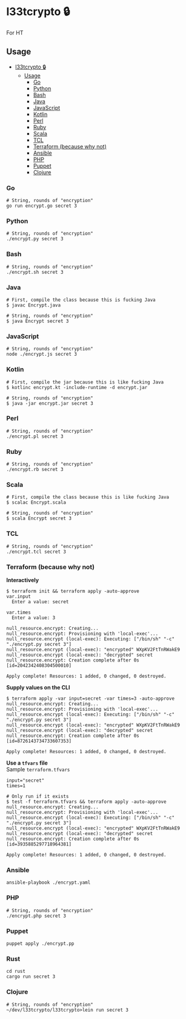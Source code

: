 # l33tcrypto 🔒

For HT

## Usage

- [l33tcrypto 🔒](#l33tcrypto)
  * [Usage](#usage)
    + [Go](#go)
    + [Python](#python)
    + [Bash](#bash)
    + [Java](#java)
    + [JavaScript](#javascript)
    + [Kotlin](#kotlin)
    + [Perl](#perl)
    + [Ruby](#ruby)
    + [Scala](#scala)
    + [TCL](#tcl)
    + [Terraform (because why not)](#terraform-because-why-not)
    + [Ansible](#ansible)
    + [PHP](#php)
    + [Puppet](#puppet)
    + [Clojure](#clojure)

### Go

```shell
# String, rounds of "encryption"
go run encrypt.go secret 3
```

### Python

```shell
# String, rounds of "encryption"
./encrypt.py secret 3
```

### Bash

```shell
# String, rounds of "encryption"
./encrypt.sh secret 3
```

### Java

```shell
# First, compile the class because this is fucking Java
$ javac Encrypt.java

# String, rounds of "encryption"
$ java Encrypt secret 3
```

### JavaScript

```shell
# String, rounds of "encryption"
node ./encrypt.js secret 3
```

### Kotlin

```shell
# First, compile the jar because this is like fucking Java
$ kotlinc encrypt.kt -include-runtime -d encrypt.jar

# String, rounds of "encryption"
$ java -jar encrypt.jar secret 3
```

### Perl

```shell
# String, rounds of "encryption"
./encrypt.pl secret 3
```

### Ruby

```shell
# String, rounds of "encryption"
./encrypt.rb secret 3
```

### Scala

```shell
# First, compile the class because this is like fucking Java
$ scalac Encrypt.scala

# String, rounds of "encryption"
$ scala Encrypt secret 3
```

### TCL

```shell
# String, rounds of "encryption"
./encrypt.tcl secret 3
```

### Terraform (because why not)

**Interactively**
```shell
$ terraform init && terraform apply -auto-approve
var.input
  Enter a value: secret

var.times
  Enter a value: 3

null_resource.encrypt: Creating...
null_resource.encrypt: Provisioning with 'local-exec'...
null_resource.encrypt (local-exec): Executing: ["/bin/sh" "-c" "./encrypt.py secret 3"]
null_resource.encrypt (local-exec): "encrypted" WXpKV2FtTnRWakE9
null_resource.encrypt (local-exec): "decrypted" secret
null_resource.encrypt: Creation complete after 0s [id=2042342408304500010]

Apply complete! Resources: 1 added, 0 changed, 0 destroyed.
```

**Supply values on the CLI**

```shell
$ terraform apply -var input=secret -var times=3 -auto-approve
null_resource.encrypt: Creating...
null_resource.encrypt: Provisioning with 'local-exec'...
null_resource.encrypt (local-exec): Executing: ["/bin/sh" "-c" "./encrypt.py secret 3"]
null_resource.encrypt (local-exec): "encrypted" WXpKV2FtTnRWakE9
null_resource.encrypt (local-exec): "decrypted" secret
null_resource.encrypt: Creation complete after 0s [id=8726143734733607353]

Apply complete! Resources: 1 added, 0 changed, 0 destroyed.
```

**Use a `tfvars` file**<br/>
Sample `terraform.tfvars`
```hcl
input="secret"
times=1
```


```shell
# Only run if it exists
$ test -f terraform.tfvars && terraform apply -auto-approve
null_resource.encrypt: Creating...
null_resource.encrypt: Provisioning with 'local-exec'...
null_resource.encrypt (local-exec): Executing: ["/bin/sh" "-c" "./encrypt.py secret 3"]
null_resource.encrypt (local-exec): "encrypted" WXpKV2FtTnRWakE9
null_resource.encrypt (local-exec): "decrypted" secret
null_resource.encrypt: Creation complete after 0s [id=3935885297718964381]

Apply complete! Resources: 1 added, 0 changed, 0 destroyed.
```

### Ansible

```shell
ansible-playbook ./encrypt.yaml
```

### PHP
```shell
# String, rounds of "encryption"
./encrypt.php secret 3
```

### Puppet

```shell
puppet apply ./encrypt.pp
```


### Rust
```
cd rust
cargo run secret 3
```


### Clojure

```shell
# String, rounds of "encryption"
~/dev/l33tcrypto/l33tcrypto>lein run secret 3
```
